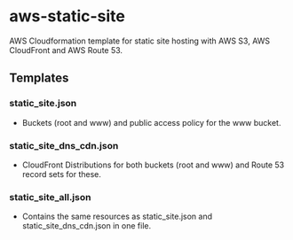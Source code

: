 # aws-static-site
AWS Cloudformation template for static site hosting with AWS S3, AWS CloudFront and AWS Route 53.

## Templates

### static_site.json
- Buckets (root and www) and public access policy for the www bucket.

### static_site_dns_cdn.json

- CloudFront Distributions for both buckets (root and www) and Route 53 record sets for these. 

### static_site_all.json
- Contains the same resources as static_site.json and static_site_dns_cdn.json in one file.